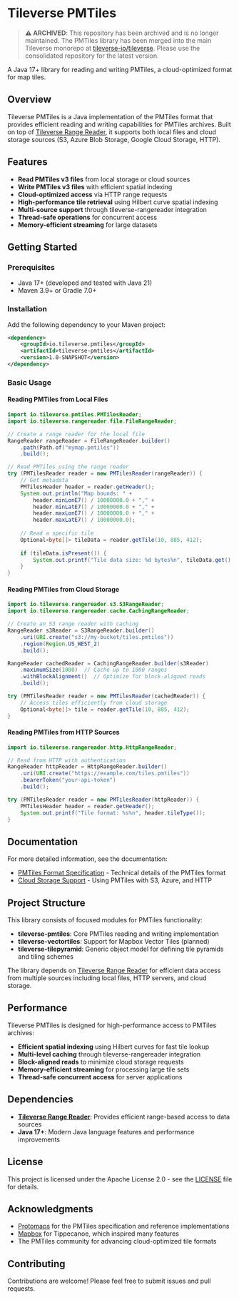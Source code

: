 # Tileverse PMTiles

> **⚠️ ARCHIVED**: This repository has been archived and is no longer maintained. The PMTiles library has been merged into the main Tileverse monorepo at [tileverse-io/tileverse](https://github.com/tileverse-io/tileverse). Please use the consolidated repository for the latest version.

A Java 17+ library for reading and writing PMTiles, a cloud-optimized format for map tiles.

## Overview

Tileverse PMTiles is a Java implementation of the PMTiles format that provides efficient reading and writing capabilities for PMTiles archives. Built on top of [Tileverse Range Reader](https://github.com/tileverse-io/tileverse-rangereader), it supports both local files and cloud storage sources (S3, Azure Blob Storage, Google Cloud Storage, HTTP).

## Features

- **Read PMTiles v3 files** from local storage or cloud sources
- **Write PMTiles v3 files** with efficient spatial indexing
- **Cloud-optimized access** via HTTP range requests
- **High-performance tile retrieval** using Hilbert curve spatial indexing
- **Multi-source support** through tileverse-rangereader integration
- **Thread-safe operations** for concurrent access
- **Memory-efficient streaming** for large datasets

## Getting Started

### Prerequisites

- Java 17+ (developed and tested with Java 21)
- Maven 3.9+ or Gradle 7.0+

### Installation

Add the following dependency to your Maven project:

```xml
<dependency>
    <groupId>io.tileverse.pmtiles</groupId>
    <artifactId>tileverse-pmtiles</artifactId>
    <version>1.0-SNAPSHOT</version>
</dependency>
```

### Basic Usage

#### Reading PMTiles from Local Files

```java
import io.tileverse.pmtiles.PMTilesReader;
import io.tileverse.rangereader.file.FileRangeReader;

// Create a range reader for the local file
RangeReader rangeReader = FileRangeReader.builder()
    .path(Path.of("mymap.pmtiles"))
    .build();

// Read PMTiles using the range reader
try (PMTilesReader reader = new PMTilesReader(rangeReader)) {
    // Get metadata
    PMTilesHeader header = reader.getHeader();
    System.out.println("Map bounds: " + 
        header.minLonE7() / 10000000.0 + "," + 
        header.minLatE7() / 10000000.0 + "," + 
        header.maxLonE7() / 10000000.0 + "," + 
        header.maxLatE7() / 10000000.0);
    
    // Read a specific tile
    Optional<byte[]> tileData = reader.getTile(10, 885, 412);
    
    if (tileData.isPresent()) {
        System.out.printf("Tile data size: %d bytes%n", tileData.get().length);
    }
}
```

#### Reading PMTiles from Cloud Storage

```java
import io.tileverse.rangereader.s3.S3RangeReader;
import io.tileverse.rangereader.cache.CachingRangeReader;

// Create an S3 range reader with caching
RangeReader s3Reader = S3RangeReader.builder()
    .uri(URI.create("s3://my-bucket/tiles.pmtiles"))
    .region(Region.US_WEST_2)
    .build();

RangeReader cachedReader = CachingRangeReader.builder(s3Reader)
    .maximumSize(1000)  // Cache up to 1000 ranges
    .withBlockAlignment()  // Optimize for block-aligned reads
    .build();

try (PMTilesReader reader = new PMTilesReader(cachedReader)) {
    // Access tiles efficiently from cloud storage
    Optional<byte[]> tile = reader.getTile(10, 885, 412);
}
```

#### Reading PMTiles from HTTP Sources

```java
import io.tileverse.rangereader.http.HttpRangeReader;

// Read from HTTP with authentication
RangeReader httpReader = HttpRangeReader.builder()
    .uri(URI.create("https://example.com/tiles.pmtiles"))
    .bearerToken("your-api-token")
    .build();

try (PMTilesReader reader = new PMTilesReader(httpReader)) {
    PMTilesHeader header = reader.getHeader();
    System.out.printf("Tile format: %s%n", header.tileType());
}
```

## Documentation

For more detailed information, see the documentation:

- [PMTiles Format Specification](docs/pmtiles_format_specification.md) - Technical details of the PMTiles format
- [Cloud Storage Support](docs/cloud_storage_support.md) - Using PMTiles with S3, Azure, and HTTP

## Project Structure

This library consists of focused modules for PMTiles functionality:

- **tileverse-pmtiles**: Core PMTiles reading and writing implementation
- **tileverse-vectortiles**: Support for Mapbox Vector Tiles (planned)
- **tileverse-tilepyramid**: Generic object model for defining tile pyramids and tiling schemes

The library depends on [Tileverse Range Reader](https://github.com/tileverse-io/tileverse-rangereader) for efficient data access from multiple sources including local files, HTTP servers, and cloud storage.

## Performance

Tileverse PMTiles is designed for high-performance access to PMTiles archives:

- **Efficient spatial indexing** using Hilbert curves for fast tile lookup
- **Multi-level caching** through tileverse-rangereader integration
- **Block-aligned reads** to minimize cloud storage requests
- **Memory-efficient streaming** for processing large tile sets
- **Thread-safe concurrent access** for server applications

## Dependencies

- **[Tileverse Range Reader](https://github.com/tileverse-io/tileverse-rangereader)**: Provides efficient range-based access to data sources
- **Java 17+**: Modern Java language features and performance improvements

## License

This project is licensed under the Apache License 2.0 - see the [LICENSE](LICENSE) file for details.

## Acknowledgments

- [Protomaps](https://github.com/protomaps/PMTiles) for the PMTiles specification and reference implementations
- [Mapbox](https://github.com/mapbox/tippecanoe) for Tippecanoe, which inspired many features
- The PMTiles community for advancing cloud-optimized tile formats

## Contributing

Contributions are welcome! Please feel free to submit issues and pull requests.
